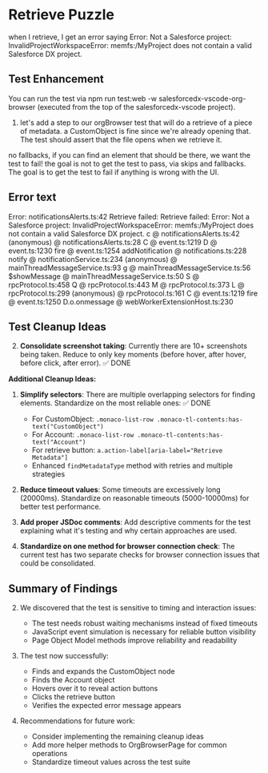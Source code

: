 # Retrieve Puzzle

when I retrieve, I get an error saying Error: Not a Salesforce project: InvalidProjectWorkspaceError: memfs:/MyProject does not contain a valid Salesforce DX project.

## Test Enhancement

You can run the test via npm run test:web -w salesforcedx-vscode-org-browser (executed from the top of the salesforcedx-vscode project).

1. let's add a step to our orgBrowser test that will do a retrieve of a piece of metadata. a CustomObject is fine since we're already opening that.
   The test should assert that the file opens when we retrieve it.

no fallbacks, if you can find an element that should be there, we want the test to fail!
the goal is not to get the test to pass, via skips and fallbacks. The goal is to get the test to fail if anything is wrong with the UI.

## Error text

Error:
notificationsAlerts.ts:42 Retrieve failed: Retrieve failed: Error: Not a Salesforce project: InvalidProjectWorkspaceError: memfs:/MyProject does not contain a valid Salesforce DX project.
c @ notificationsAlerts.ts:42
(anonymous) @ notificationsAlerts.ts:28
C @ event.ts:1219
D @ event.ts:1230
fire @ event.ts:1254
addNotification @ notifications.ts:228
notify @ notificationService.ts:234
(anonymous) @ mainThreadMessageService.ts:93
g @ mainThreadMessageService.ts:56
$showMessage @ mainThreadMessageService.ts:50
S @ rpcProtocol.ts:458
Q @ rpcProtocol.ts:443
M @ rpcProtocol.ts:373
L @ rpcProtocol.ts:299
(anonymous) @ rpcProtocol.ts:161
C @ event.ts:1219
fire @ event.ts:1250
D.o.onmessage @ webWorkerExtensionHost.ts:230

## Test Cleanup Ideas

2. **Consolidate screenshot taking**: Currently there are 10+ screenshots being taken. Reduce to only key moments (before hover, after hover, before click, after error). ✅ DONE

**Additional Cleanup Ideas:**

1. **Simplify selectors**: There are multiple overlapping selectors for finding elements. Standardize on the most reliable ones: ✅ DONE

   - For CustomObject: `.monaco-list-row .monaco-tl-contents:has-text("CustomObject")`
   - For Account: `.monaco-list-row .monaco-tl-contents:has-text("Account")`
   - For retrieve button: `a.action-label[aria-label="Retrieve Metadata"]`
   - Enhanced `findMetadataType` method with retries and multiple strategies

2. **Reduce timeout values**: Some timeouts are excessively long (20000ms). Standardize on reasonable timeouts (5000-10000ms) for better test performance.

3. **Add proper JSDoc comments**: Add descriptive comments for the test explaining what it's testing and why certain approaches are used.

4. **Standardize on one method for browser connection check**: The current test has two separate checks for browser connection issues that could be consolidated.

## Summary of Findings

2. We discovered that the test is sensitive to timing and interaction issues:

   - The test needs robust waiting mechanisms instead of fixed timeouts
   - JavaScript event simulation is necessary for reliable button visibility
   - Page Object Model methods improve reliability and readability

3. The test now successfully:

   - Finds and expands the CustomObject node
   - Finds the Account object
   - Hovers over it to reveal action buttons
   - Clicks the retrieve button
   - Verifies the expected error message appears

4. Recommendations for future work:
   - Consider implementing the remaining cleanup ideas
   - Add more helper methods to OrgBrowserPage for common operations
   - Standardize timeout values across the test suite
